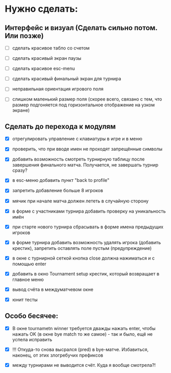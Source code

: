 # Нужно сделать:

## Интерфейс и визуал (Сделать сильно потом. Или позже)
- [ ] сделать красивое табло со счетом
- [ ] сделать красивый экран паузы
- [ ] сделать красивое esc-menu
- [ ] сделать красивый финальный экран для турнира
  
- [ ] неправильная ориентация игрового поля
- [ ] слишком маленький размер поля (скорее всего, связано с тем, что размер подгоняется под горизонтальное отображение на узком экране)


## Сделать до перехода к модулям
- [x] отрегулировать управление с клавиатуры в игре и в меню
- [x] проверить, что при вводе имен не проходят запрещённые символы
- [x] добавить возможность смотреть турнирную таблицу после завершения финального матча. Получается, не завершать турнир сразу?
- [x] в esc-меню добавить пункт "back to profile"
- [x] запретить добавление больше 8 игроков
- [x] мячик при начале матча должен лететь в случайную сторону
- [x] в форме с участниками турнира добавить проверку на уникальность имён
- [x] при старте нового турнира сбрасывать в форме имена предыдущих игроков
- [x] в форме турнира добавить возможность удалять игрока (добавить крестик), запретить оставлять поле пустым (предупреждение)
- [x] в окне с турнирной сеткой кнопка close должна нажиматься и с помощью enter
- [x] добавить в окно Tournament setup крестик, который возвращает в главное меню
- [X] вывод счёта в междуматчевом окне
- [X] юнит тесты


## Особо бесячее:

- [x] В окне tournametn winner требуется дважды нажать enter, чтобы нажать OK (в окне bye match то же самое) - так и было, ещё не успела исправить

- [x] !!! Откуда-то снова высрался (pred) в bye-матче. Избавиться, наконец, от этих злогребучих префиксов

-[x] между турнирами не выводится счёт. Куда я вообще смотрела?!

